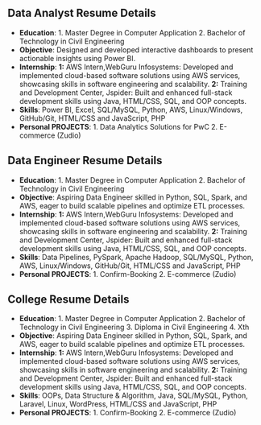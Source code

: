 
## Data Analyst Resume Details

- **Education**: 1. Master Degree in Computer Application  2. Bachelor of Technology in Civil Engineering
- **Objective**: Designed and developed interactive dashboards to present actionable insights using Power BI.
- **Internship**: **1:** AWS Intern,WebGuru Infosystems: Developed and implemented cloud-based software solutions using AWS services, showcasing skills in
 software engineering and scalability.
  **2:** Training and Development Center, Jspider: Built and enhanced full-stack development skills using Java, HTML/CSS, SQL, and OOP concepts.
- **Skills**: Power BI, Excel, SQL/MySQL, Python, AWS, Linux/Windows, GitHub/Git, HTML/CSS and JavaScript, PHP
- **Personal PROJECTS**: 1. Data Analytics Solutions for PwC  2.  E-commerce (Zudio)
  
## Data Engineer Resume Details

- **Education**: 1. Master Degree in Computer Application  2. Bachelor of Technology in Civil Engineering
- **Objective**: Aspiring Data Engineer skilled in Python, SQL, Spark, and AWS, eager to build scalable pipelines and optimize ETL processes.
- **Internship**: **1:** AWS Intern,WebGuru Infosystems: Developed and implemented cloud-based software solutions using AWS services, showcasing skills in
 software engineering and scalability.
**2:** Training and Development Center, Jspider: Built and enhanced full-stack development skills using Java, HTML/CSS, SQL, and OOP concepts.
- **Skills**:  Data Pipelines, PySpark, Apache Hadoop, SQL/MySQL, Python, AWS, Linux/Windows, GitHub/Git, HTML/CSS and JavaScript, PHP
- **Personal PROJECTS**: 1. Confirm-Booking  2. E-commerce (Zudio)

## College Resume Details

- **Education**: 1. Master Degree in Computer Application 2. Bachelor of Technology in Civil Engineering 3. Diploma in Civil Engineering 4. Xth 
- **Objective**: Aspiring Data Engineer skilled in Python, SQL, Spark, and AWS, eager to build scalable pipelines and optimize ETL processes.
- **Internship**: **1:** AWS Intern,WebGuru Infosystems: Developed and implemented cloud-based software solutions using AWS services, showcasing skills in
 software engineering and scalability.
**2:** Training and Development Center, Jspider: Built and enhanced full-stack development skills using Java, HTML/CSS, SQL, and OOP concepts.
- **Skills**:  OOPs, Data Structure & Algorithm, Java, SQL/MySQL, Python, Laravel, Linux, WordPress, HTML/CSS and JavaScript, PHP
- **Personal PROJECTS**: 1. Confirm-Booking  2. E-commerce (Zudio)
  
